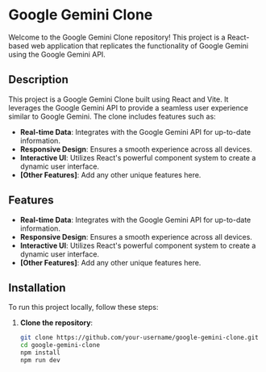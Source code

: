 # Google Gemini Clone

Welcome to the Google Gemini Clone repository! This project is a React-based web application that replicates the functionality of Google Gemini using the Google Gemini API.

## Description

This project is a Google Gemini Clone built using React and Vite. It leverages the Google Gemini API to provide a seamless user experience similar to Google Gemini. The clone includes features such as:

- **Real-time Data**: Integrates with the Google Gemini API for up-to-date information.
- **Responsive Design**: Ensures a smooth experience across all devices.
- **Interactive UI**: Utilizes React's powerful component system to create a dynamic user interface.
- **[Other Features]**: Add any other unique features here.

## Features

- **Real-time Data**: Integrates with the Google Gemini API for up-to-date information.
- **Responsive Design**: Ensures a smooth experience across all devices.
- **Interactive UI**: Utilizes React's powerful component system to create a dynamic user interface.
- **[Other Features]**: Add any other unique features here.

## Installation

To run this project locally, follow these steps:

1. **Clone the repository**:
   ```bash
   git clone https://github.com/your-username/google-gemini-clone.git
   cd google-gemini-clone
   npm install
   npm run dev
